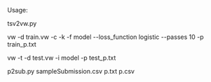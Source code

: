 Usage:

tsv2vw.py

vw -d train.vw -c -k -f model --loss_function logistic --passes 10 -p train_p.txt 

vw -t -d test.vw -i model -p test_p.txt

p2sub.py sampleSubmission.csv p.txt p.csv